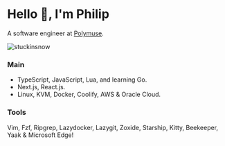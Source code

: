 # Hello 👋, I'm Philip 

A software engineer at [Polymuse](https://polymuse.tech/).

<p align="left"> <img src="https://komarev.com/ghpvc/?username=stuckinsnow&label=Profile%20views&color=0e75b6&style=flat" alt="stuckinsnow" /></p>

### Main

*  TypeScript, JavaScript, Lua, and learning Go.
*  Next.js, React.js.
*  Linux, KVM, Docker, Coolify, AWS & Oracle Cloud.

### Tools

Vim, Fzf, Ripgrep, Lazydocker, Lazygit, Zoxide, Starship, Kitty, Beekeeper, Yaak & Microsoft Edge!

